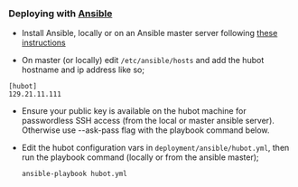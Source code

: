 ### Deploying with [Ansible](http://www.ansible.com/)

* Install Ansible, locally or on an Ansible master server following [these instructions](http://docs.ansible.com/intro_installation.html)

* On master (or locally) edit `/etc/ansible/hosts` and add the hubot hostname and ip address like so;

```
[hubot]
129.21.11.111
```

* Ensure your public key is available on the hubot machine for passwordless SSH access
  (from the local or master ansible server). Otherwise use --ask-pass flag with the
  playbook command below.

* Edit the hubot configuration vars in `deployment/ansible/hubot.yml`, then run the playbook command (locally or from
  the ansible master);

    `ansible-playbook hubot.yml`
